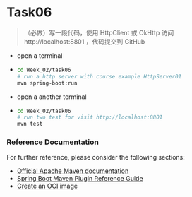 # Task06

> （必做）写一段代码，使用 HttpClient 或 OkHttp 访问 http://localhost:8801 ，代码提交到 GitHub

- open a terminal
- ```bash
  cd Week_02/task06
  # run a http server with course example HttpServer01
  mvn spring-boot:run
  ```
- open a another terminal
- ```bash
  cd Week_02/task06
  # run two test for visit http://localhost:8801
  mvn test
  ```

### Reference Documentation

For further reference, please consider the following sections:

* [Official Apache Maven documentation](https://maven.apache.org/guides/index.html)
* [Spring Boot Maven Plugin Reference Guide](https://docs.spring.io/spring-boot/docs/2.4.5/maven-plugin/reference/html/)
* [Create an OCI image](https://docs.spring.io/spring-boot/docs/2.4.5/maven-plugin/reference/html/#build-image)

